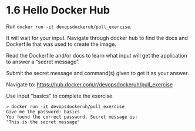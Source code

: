 # 1.6 Hello Docker Hub

Run `docker run -it devopsdockeruh/pull_exercise`.

It will wait for your input. Navigate through docker hub to find the docs and Dockerfile that was used to create the image.

Read the Dockerfile and/or docs to learn what input will get the application to answer a “secret message”.

Submit the secret message and command(s) given to get it as your answer.

Navigate to: <https://hub.docker.com/r/devopsdockeruh/pull_exercise>

Use input "basics" to complete the exercise.

```
> docker run -it devopsdockeruh/pull_exercise
Give me the password: basics
You found the correct password. Secret message is:
"This is the secret message"
```
